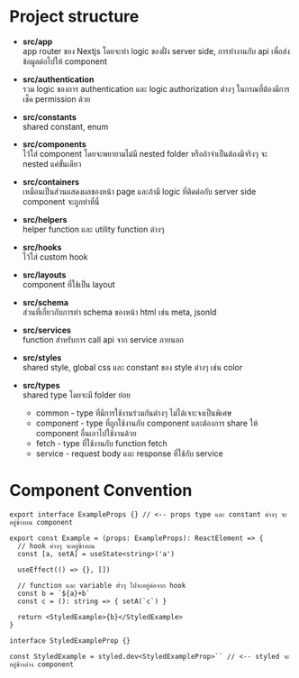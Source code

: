 # Project structure

- **src/app**  
app router ของ Nextjs โดยจะทำ logic ของฝั่ง server side, การทำงานกับ api เพื่อส่งข้อมูลต่อไปให้ component  

- **src/authentication**  
รวม logic ของการ authentication และ logic authorization ต่างๆ ในกรณที่ต้องมีการเช็ค permission ด้วย  

- **src/constants**  
shared constant, enum  

- **src/components**  
ไว้ใส่ component โดยจะพยายามไม่มี nested folder หรือถ้าจำเป็นต้องมีจริงๆ จะ nested แค่ขั้นเดียว  

- **src/containers**  
เหมือนเป็นส่วนแสดงผลของหน้า page และถ้ามี logic ที่ติดต่อกับ server side component จะถูกทำที่นี่  

- **src/helpers**  
helper function และ utility function ต่างๆ  

- **src/hooks**  
ไว้ใส่ custom hook  

- **src/layouts**  
component ที่ใช้เป็น layout  

- **src/schema**  
ส่วนที่เกี่ยวกับการทำ schema ของหน้า html เช่น meta, jsonld  

- **src/services**  
function สำหรับการ call api จาก service ภายนอก  

- **src/styles**  
shared style, global css และ constant ของ style ต่างๆ เช่น color  

- **src/types**  
shared type โดยจะมี folder ย่อย  
  - common - type ที่มีการใช้งานร่วมกันต่างๆ ไม่ได้เจาะจงเป็นพิเศษ  
  - component - type ที่ถูกใช้งานกับ component และต้องการ share ให้ component อื่นเอาไปใช้งานด้วย  
  - fetch - type ที่ใช้งานกับ function fetch  
  - service - request body และ response ที่ใช้กับ service  

# Component Convention

```tsx
export interface ExampleProps {} // <-- props type และ constant ต่างๆ จะอยู่ข้างบน component

export const Example = (props: ExampleProps): ReactElement => {
  // hook ต่างๆ จะอยู่ข้างบน
  const [a, setA] = useState<string>('a') 

  useEffect(() => {}, [])

  // function และ variable ทั่วๆ ไปจะอยู่ต่อจาก hook
  const b = `${a}+b`
  const c = (): string => { setA(`c`) }

  return <StyledExample>{b}</StyledExample>
}

interface StyledExampleProp {}

const StyledExample = styled.dev<StyledExampleProp>`` // <-- styled จะอยู่ข้างล่าง component
```